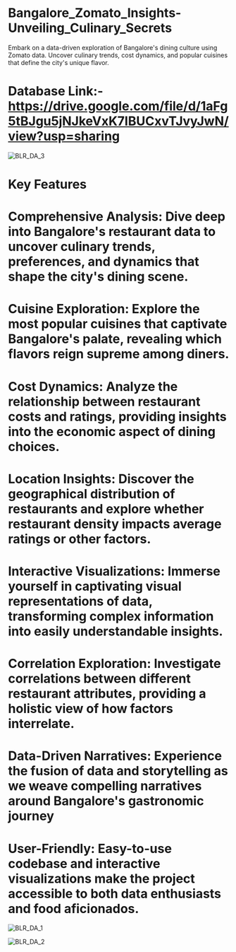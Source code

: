# <u></u>Bangalore_Zomato_Insights-Unveiling_Culinary_Secrets

Embark on a data-driven exploration of Bangalore's dining culture using Zomato data. Uncover culinary trends, cost dynamics, and popular cuisines that define the city's unique flavor.

# Database Link:- https://drive.google.com/file/d/1aFg5tBJgu5jNJkeVxK7IBUCxvTJvyJwN/view?usp=sharing

![BLR_DA_3](https://github.com/Tejas7592/Bangalore_Zomato_Insights-Unveiling_Culinary_Secrets/assets/127444229/64cbe677-fd8e-45b3-a7f9-71d7eff12cf4)

# Key Features
# Comprehensive Analysis: Dive deep into Bangalore's restaurant data to uncover culinary trends, preferences, and dynamics that shape the city's dining scene.
# Cuisine Exploration: Explore the most popular cuisines that captivate Bangalore's palate, revealing which flavors reign supreme among diners.
# Cost Dynamics: Analyze the relationship between restaurant costs and ratings, providing insights into the economic aspect of dining choices.
# Location Insights: Discover the geographical distribution of restaurants and explore whether restaurant density impacts average ratings or other factors.
# Interactive Visualizations: Immerse yourself in captivating visual representations of data, transforming complex information into easily understandable insights.
# Correlation Exploration: Investigate correlations between different restaurant attributes, providing a holistic view of how factors interrelate.
# Data-Driven Narratives: Experience the fusion of data and storytelling as we weave compelling narratives around Bangalore's gastronomic journey
# User-Friendly: Easy-to-use codebase and interactive visualizations make the project accessible to both data enthusiasts and food aficionados.

![BLR_DA_1](https://github.com/Tejas7592/Bangalore_Zomato_Insights-Unveiling_Culinary_Secrets/assets/127444229/324e4afe-f5bd-46d3-b3d0-cec9ef4d9785)

![BLR_DA_2](https://github.com/Tejas7592/Bangalore_Zomato_Insights-Unveiling_Culinary_Secrets/assets/127444229/5a884f7e-b0be-4b3f-b139-bff48bd5507e)


